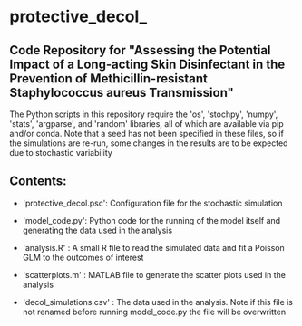 # protective_decol_
## Code Repository for "Assessing the Potential Impact of a Long-acting Skin Disinfectant in the Prevention of Methicillin-resistant Staphylococcus aureus Transmission"


The Python scripts in this repository require the 'os', 'stochpy', 'numpy', 'stats', 'argparse', and 'random' libraries, all of which are available via pip and/or conda.
Note that a seed has not been specified in these files, so if the simulations are re-run, some changes in the results are to be expected due to stochastic variability

## Contents:

* 'protective_decol.psc': Configuration file for the stochastic simulation

* 'model_code.py': Python code for the running of the model itself and generating the data used in the analysis

* 'analysis.R' : A small R file to read the simulated data and fit a Poisson GLM to the outcomes of interest

* 'scatterplots.m' : MATLAB file to generate the scatter plots used in the analysis

* 'decol_simulations.csv' : The data used in the analysis. Note if this file is not renamed before running model_code.py the file will be overwritten
